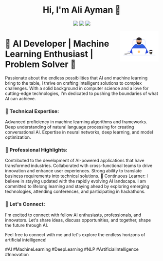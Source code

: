 <h1 align="center">Hi, I'm Ali Ayman 👋</h1>
<p align="center">
    <a href="https://twitter.com/ali_2yman"><img src="https://img.shields.io/badge/twitter-%231FA1F1?style=flat&logo=twitter&logoColor=white"/></a>
    <a href="https://www.linkedin.com/in/ali-2ymann"><img src="https://img.shields.io/badge/linkedin-%230177B5?style=flat&logo=linkedin&logoColor=white"/></a>
    <a href="https://www.instagram.com/3li_2ymann"><img src="https://img.shields.io/badge/instagram-%23E4415F?style=flat&logo=instagram&logoColor=white"/></a>
  </p>
  
  <img src="https://github.com/ali2yman/ali2yman/blob/main/coder-3462295-2895977.jpg" align="right" width="25%"/>

<h1>🤖 AI Developer | Machine Learning Enthusiast | Problem Solver 🚀</h1>

Passionate about the endless possibilities that AI and machine learning bring to the table, I thrive on crafting intelligent solutions to complex challenges. With a solid background in computer science and a love for cutting-edge technologies, I'm dedicated to pushing the boundaries of what AI can achieve.


<h3>🔬 Technical Expertise:</h3>

Advanced proficiency in machine learning algorithms and frameworks.
Deep understanding of natural language processing for creating conversational AI.
Expertise in neural networks, deep learning, and model optimization.


<h3>💼 Professional Highlights:</h3>

Contributed to the development of AI-powered applications that have transformed industries.
Collaborated with cross-functional teams to drive innovation and enhance user experiences.
Strong ability to translate business requirements into technical solutions.
🌱 Continuous Learner:
I believe in staying updated with the rapidly evolving AI landscape. I am committed to lifelong learning and staying ahead by exploring emerging technologies, attending conferences, and participating in hackathons.


<h3>🤝 Let's Connect:</h3>
I'm excited to connect with fellow AI enthusiasts, professionals, and innovators. Let's share ideas, discuss opportunities, and together, shape the future through AI.

Feel free to connect with me and let's explore the endless horizons of artificial intelligence!

#AI #MachineLearning #DeepLearning #NLP #ArtificialIntelligence #Innovation
